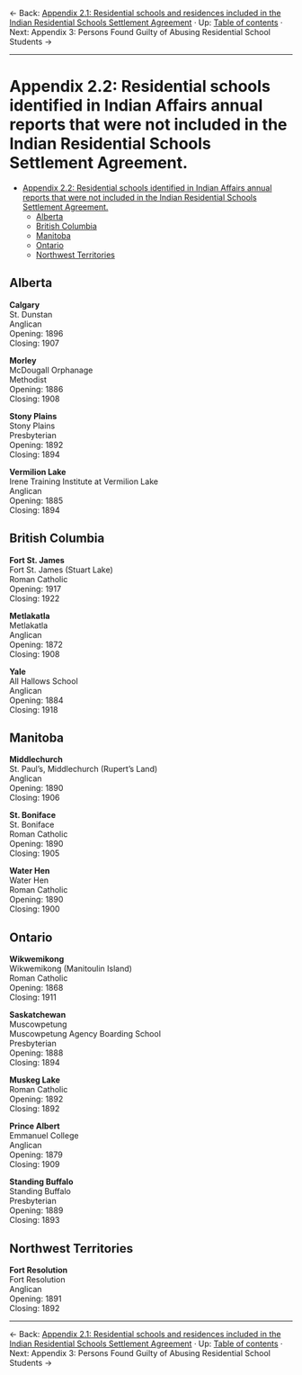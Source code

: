 &larr; Back: [Appendix 2.1: Residential schools and residences included in the Indian Residential Schools Settlement Agreement](/trc/appendix-2-1) &middot; Up: [Table of contents](/trc/#table-of-contents) &middot; Next: Appendix 3: Persons Found Guilty of Abusing Residential School Students &rarr;

______________________

# Appendix 2.2: Residential schools identified in Indian Affairs annual reports that were not included in the Indian Residential Schools Settlement Agreement.

- [Appendix 2.2: Residential schools identified in Indian Affairs annual reports that were not included in the Indian Residential Schools Settlement Agreement.](#appendix-2-2-residential-schools-identified-in-indian-affairs-annual-reports-that-were-not-included-in-the-indian-residential-schools-settlement-agreement)
  * [Alberta](#alberta)
  * [British Columbia](#british-columbia)
  * [Manitoba](#manitoba)
  * [Ontario](#ontario)
  * [Northwest Territories](#northwest-territories)

## Alberta  
  
**Calgary**  
St. Dunstan  
Anglican  
Opening: 1896  
Closing: 1907  
  
**Morley**  
McDougall Orphanage  
Methodist  
Opening: 1886  
Closing: 1908  
  
**Stony Plains**  
Stony Plains  
Presbyterian  
Opening: 1892  
Closing: 1894  
  
**Vermilion Lake**  
Irene Training Institute at Vermilion Lake  
Anglican  
Opening: 1885  
Closing: 1894  
  
## British Columbia  
  
**Fort St. James**  
Fort St. James (Stuart Lake)  
Roman Catholic  
Opening: 1917  
Closing: 1922  
  
**Metlakatla**  
Metlakatla  
Anglican  
Opening: 1872  
Closing: 1908  
  
**Yale**  
All Hallows School  
Anglican  
Opening: 1884  
Closing: 1918  
  
## Manitoba  
  
**Middlechurch**  
St. Paul’s, Middlechurch (Rupert’s Land)  
Anglican  
Opening: 1890  
Closing: 1906  
  
**St. Boniface**  
St. Boniface  
Roman Catholic  
Opening: 1890  
Closing: 1905  
  
**Water Hen**  
Water Hen  
Roman Catholic  
Opening: 1890  
Closing: 1900  
  
## Ontario  
  
**Wikwemikong**  
Wikwemikong (Manitoulin Island)  
Roman Catholic  
Opening: 1868  
Closing: 1911  
  
**Saskatchewan**  
Muscowpetung  
Muscowpetung Agency Boarding School  
Presbyterian  
Opening: 1888  
Closing: 1894  
  
**Muskeg Lake**  
Roman Catholic  
Opening: 1892  
Closing: 1892  
  
**Prince Albert**  
Emmanuel College  
Anglican  
Opening: 1879  
Closing: 1909  
  
**Standing Buffalo**  
Standing Buffalo  
Presbyterian  
Opening: 1889  
Closing: 1893  
  
## Northwest Territories  
  
**Fort Resolution**  
Fort Resolution  
Anglican  
Opening: 1891  
Closing: 1892  


__________________

&larr; Back: [Appendix 2.1: Residential schools and residences included in the Indian Residential Schools Settlement Agreement](/trc/appendix-2-1) &middot; Up: [Table of contents](/trc/#table-of-contents) &middot; Next: Appendix 3: Persons Found Guilty of Abusing Residential School Students &rarr;
